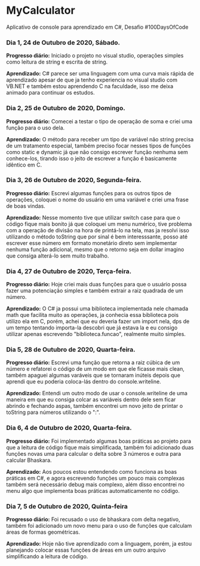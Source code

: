 # MyCalculator
Aplicativo de console para aprendizado em C#, Desafio #100DaysOfCode

### Dia 1, 24 de Outubro de 2020, Sábado.

**Progresso diário:** Iniciado o projeto no visual studio, operações simples como leitura de string e escrita de string.

**Aprendizado:** C# parece ser uma linguagem com uma curva mais rápida de aprendizado apesar de que ja tenho experiencia no visual studio com VB.NET e também estou aprendendo C na faculdade, isso me deixa animado para continuar os estudos.

### Dia 2, 25 de Outubro de 2020, Domingo.

**Progresso diário:** Comecei a testar o tipo de operação de soma e criei uma função para o uso dela.

**Aprendizado:** O método para receber um tipo de variável não string precisa de um tratamento especial, também preciso focar nesses tipos de funções como static e dynamic já que não consigo escrever função nenhuma sem conhece-los, tirando isso o jeito de escrever a função é basicamente idêntico em C.

### Dia 3, 26 de Outubro de 2020, Segunda-feira.

**Progresso diário:** Escrevi algumas funções para os outros tipos de operações, coloquei o nome do usuário em uma variável e criei uma frase de boas vindas.

**Aprendizado:** Nesse momento tive que utilizar switch case para que o código fique mais bonito já que coloquei um menu numérico, tive problema com a operação de divisão na hora de printá-lo na tela, mas ja resolvi isso utilizando o método toString que por sinal é bem interesssante, posso até escrever esse número em formato monetário direto sem implementar nenhuma função adicional, mesmo que o retorno seja em dollar imagino que consiga alterá-lo sem muito trabalho.

### Dia 4, 27 de Outubro de 2020, Terça-feira.

**Progresso diário:** Hoje criei mais duas funções para que o usuário possa fazer uma potenciação simples e também extrair a raiz quadrada de um número.

**Aprendizado:** O C# ja possui uma biblioteca implementada nele chamada math que facilita muito as operações, ja conhecia essa biblioteca pois utilizo ela em C, porém, achei que eu deveria fazer um import nela, dps de um tempo tentando importa-la descobri que já estava la e eu consigo utilizar apenas escrevendo "biblioteca.funcao", realmente muito simples.

### Dia 5, 28 de Outubro de 2020, Quarta-feira.

**Progresso diário:** Escrevi uma função que retorna a raiz cúbica de um número e refatorei o código de um modo em que ele ficasse mais clean, também apaguei algumas varáveis que se tornaram inúteis depois que aprendi que eu poderia coloca-lás dentro do console.writeline.

**Aprendizado:** Entendi um outro modo de usar o console.writeline de uma maneira em que eu consiga colcar as variáveis dentro dele sem ficar abrindo e fechando aspas, também encontrei um novo jeito de printar o toString para números utilizando o ":".

### Dia 6, 4 de Outubro de 2020, Quarta-feira.

**Progresso diário:** Foi implementado algumas boas práticas ao projeto para que a leitura de código fique mais simplificada, também foi adicionado duas funções novas uma para calcular o delta sobre 3 números e outra para calcular Bhaskara.

**Aprendizado:** Aos poucos estou entendendo como funciona as boas práticas em C#, e agora escrevendo funções um pouco mais complexas também será necessário debug mais complexo, além disso encontrei no menu algo que implementa boas práticas automaticamente no código.

### Dia 7, 5 de Outubro de 2020, Quinta-feira

**Progresso diário:** Foi recusado o uso de bhaskara com delta negativo, também foi adicionado um novo menu para o uso de funções que calculam áreas de formas geométricas.

**Aprendizado:** Hoje não tive aprendizado com a linguagem, porém, ja estou planejando colocar essas funções de áreas em um outro arquivo simplificando a leitura de código.
